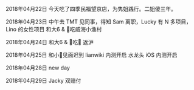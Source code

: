 2018年04月22日
今天吃了四季民福望京店，为隽姐践行。二姐傻三年。

2018年04月23日
中午去 TMT 见同事，得知 Sam 离职，Lucky 有 N 多项目， Lino 的女性项目
和大6 & 🐇吃威海小渔村

2018年04月24日
和大6 & 🐇吃🐔
返沪

2018年04月25日
和小🐅见面迟到
lianwiki 内测开启
水龙头 iOS 内测开启

2018年04月28日
new day

2018年04月29日
Jacky 双赔付